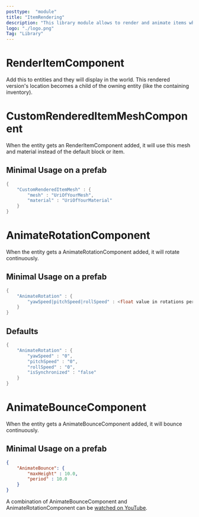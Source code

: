 ```yaml
---
posttype:  "module"  
title: "ItemRendering"
description: "This library module allows to render and animate items when thrown into the world."
logo: "./logo.png"
Tag: "Library"
---
```

# RenderItemComponent

Add this to entities and they will display in the world.  This rendered version's location becomes a child of the owning entity (like the containing inventory). 

# CustomRenderedItemMeshComponent

When the entity gets an RenderItemComponent added, it will use this mesh and material instead of the default block or item.

## Minimal Usage on a prefab

```java
{
    "CustomRenderedItemMesh" : {
        "mesh" : "UriOfYourMesh",
        "material" : "UriOfYourMaterial"
    }
}
```


# AnimateRotationComponent

When the entity gets a AnimateRotationComponent added, it will rotate continuously.

## Minimal Usage on a prefab

```java
{
    "AnimateRotation" : {
        "yawSpeed|pitchSpeed|rollSpeed" : <float value in rotations per second>
    }
}
```

## Defaults

```java
{
    "AnimateRotation" : {
        "yawSpeed" : "0",
        "pitchSpeed" : "0",
        "rollSpeed" : "0",
        "isSynchronized" : "false"
    }
}
```

# AnimateBounceComponent

When the entity gets a AnimateBounceComponent added, it will bounce continuously.

## Minimal Usage on a prefab

```json
{
    "AnimateBounce": {
        "maxHeight" : 10.0,
        "period" : 10.0
    }
}
```

A combination of AnimateBounceComponent and AnimateRotationComponent can be [watched on YouTube](https://www.youtube.com/watch?v=HhyODzw36bA).
